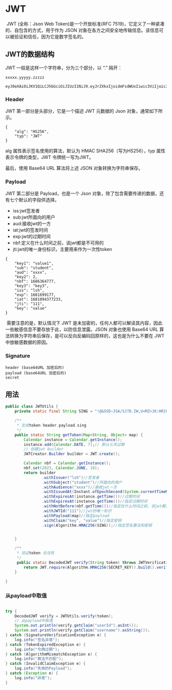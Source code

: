 # JWT

​	JWT (全称：Json Web Token)是一个开放标准(RFC 7519)，它定义了一种紧凑的、自包含的方式，用于作为 JSON 对象在各方之间安全地传输信息。该信息可以被验证和信任，因为它是数字签名的。

## **JWT的数据结构**

JWT 一般是这样一个字符串，分为三个部分，以 “.” 隔开：

```properties
xxxxx.yyyyy.zzzzz

eyJ0eXAiOiJKV1QiLCJhbGciOiJIUzI1NiJ9.eyJrZXkxIjoidmFsdWUxIiwic3ViIjoic3R1ZGVudCIsImF1ZCI6Inh4eHgiLCJrZXkyIjoyLCJuYmYiOjE2ODYzNjQ3NzcsImtleTMiOiJrZXkzIiwiaXNzIjoibHNoIiwiZXhwIjoxNjgxNjk5MTc3LCJpYXQiOjE2ODEwOTQzNzcyMzMsImp0aSI6IjExMSIsImtleSI6InZhbHVlIn0.4dK16jOooO9gIkfhCjjA1ZgI7OwQMVNuV2mlvfVjHng
```

### **Header**

JWT 第一部分是头部分，它是一个描述 JWT 元数据的 Json 对象，通常如下所示。

```properties
{
    "alg": "HS256",
    "typ": "JWT"
}
```

alg 属性表示签名使用的算法，默认为 HMAC SHA256（写为HS256），typ 属性表示令牌的类型，JWT 令牌统一写为JWT。

最后，使用 Base64 URL 算法将上述 JSON 对象转换为字符串保存。

### **Payload**

JWT 第二部分是 Payload，也是一个 Json 对象，除了包含需要传递的数据，还有七个默认的字段供选择。

- iss:jwt签发者
- sub:jwt所面向的用户
- aud:接收jwt的一方
- iat:jwt的签发时间
- exp:jwt的过期时间
- nbf:定义在什么时间之前，该jwt都是不可用的
- jti:jwt的唯一身份标识，主要用来作为一次性token

```properties
{
    "key1": "value1",
    "sub": "student",
    "aud": "xxxx",
    "key2": 2,
    "nbf": 1686364777,
    "key3": "key3",
    "iss": "lsh",
    "exp": 1681699177,
    "iat": 1681094377233,
    "jti": "111",
    "key": "value"
}

```

​	需要注意的是，默认情况下 JWT 是未加密的，任何人都可以解读其内容，因此一些敏感信息不要存放于此，以防信息泄露。JSON 对象也使用 Base64 URL 算法转换为字符串后保存，是可以反向反编码回原样的，这也是为什么不要在 JWT 中放敏感数据的原因。

### **Signature**

```properties
header (base64URL 加密后的)
payload (base64URL 加密后的)
secret
```

## 用法

````java
public class JWTUtils {
    private static final String SING = "!@&SSD~JSA/SJ?D.IW,U<MZ>JK:HR}U{$YWS$N^D!D1!2!WI$QE(!@@)S@NMZN(JH@WH!H-";

    /**
     * 生成token header.payload.sing
     */
    public static String getToken(Map<String, Object> map) {
        Calendar instance = Calendar.getInstance();
        instance.add(Calendar.DATE, 7);// 默认七天过期
        // 创建jwt builder
        JWTCreator.Builder builder = JWT.create();

        Calendar nbf = Calendar.getInstance();
        nbf.set(2023, Calendar.JUNE, 10);
        return builder
                .withIssuer("lsh")//签发者
                .withSubject("student")//所面向的用户
                .withAudience("xxxx")//接收jwt一方
                .withIssuedAt(Instant.ofEpochSecond(System.currentTimeMillis()))//jwt的签发时间
                .withExpiresAt(instance.getTime())//过期时间
                .withExpiresAt(instance.getTime())//指定过期时间
                .withNotBefore(nbf.getTime())//指定在什么时间之前，该jwt都是不可用的
                .withJWTId("111")//jwt的唯一标识
                .withPayload(map)//指定payload
                .withClaim("key", "value")//指定密钥
                .sign(Algorithm.HMAC256(SING));//指定签名算法和密钥


    }

    /**
     * 验证token 合法性
     */
     public static DecodedJWT verify(String token) throws JWTVerificationException {
        return JWT.require(Algorithm.HMAC256(SECRET_KEY)).build().verify(token);
    }
    
}
````

### 从payload中取值

```java

try {
    DecodedJWT verify = JWTUtils.verify(token);
    // 从payload中取值
    System.out.println(verify.getClaim("userId").asInt());
    System.out.println(verify.getClaim("username").asString());
} catch (SignatureVerificationException e) {
    log.info("签名异常");
} catch (TokenExpiredException e) {
    log.info("令牌过期");
} catch (AlgorithmMismatchException e) {
    log.info("算法不匹配");
} catch (InvalidClaimException e) {
    log.info("失效的Payload");
} catch (Exception e) {
    log.info("异常");
}
```

